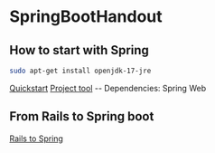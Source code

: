 # SpringBootHandout

## How to start with Spring


```bash
sudo apt-get install openjdk-17-jre 
```

[Quickstart](https://spring.io/quickstart)
[Project tool](https://start.spring.io/)
	-- Dependencies: Spring Web

## From Rails to Spring boot

[Rails to Spring](https://github.com/lidimayra/from-rails-to-spring-boot)


